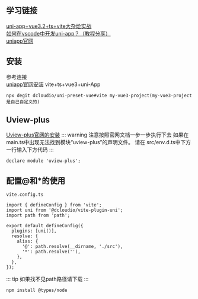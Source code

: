 <!--
 * @Autor: zt
 * @Description: 
 * @Date: 2022-10-03 16:27:39
-->
## 学习链接
[uni-app+vue3.2+ts+vite大杂烩实战](https://juejin.cn/post/7148008686911225864)  
[如何在vscode中开发uni-app？（教程分享）](https://www.php.cn/tool/vscode/491922.html)  
[uniapp官网](https://uniapp.dcloud.net.cn/)
## 安装
参考连接  
[uniapp官网安装](https://uniapp.dcloud.net.cn/quickstart-cli.html)
vite+ts+vue3+uni-App
````
npx degit dcloudio/uni-preset-vue#vite my-vue3-project(my-vue3-project是自己自定义的)
````
## Uview-plus
[Uview-plus官网的安装](https://uiadmin.net/uview-plus/components/npmSetting.html)
::: warning
注意按照官网文档一步一步执行下去
如果在main.ts中出现无法找到模块“uview-plus”的声明文件。
请在 src/env.d.ts中下方一行输入下方代码
:::
````
declare module 'uview-plus';
````
## 配置@和*的使用
````
vite.config.ts

import { defineConfig } from 'vite';
import uni from '@dcloudio/vite-plugin-uni';
import path from 'path';

export default defineConfig({
  plugins: [uni()],
  resolve: {
    alias: {
      '@': path.resolve(__dirname, './src'),
      '*': path.resolve(''),
    },
  },
});
````
::: tip
如果找不见path路径请下载
:::
````
npm install @types/node
````
